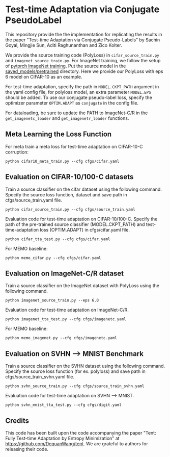 # Test-time Adaptation via Conjugate PseudoLabel
This repository provide the the implementation for replicating the results in the paper "Test-time Adaptation via Conjugate Pseudo-Labels" by Sachin Goyal, Mingjie Sun, Aditi Raghunanthan and Zico Kolter.



We provide the source training code (PolyLoss) in `cifar_source_train.py` and `imagenet_source_train.py`. For ImageNet training, we follow the setup of [pytorch ImageNet training](https://github.com/pytorch/examples/tree/main/imagenet). Put the source model in the [saved_models/pretrained](saved_models/pretrained) directory. Here we provide our PolyLoss with eps 6 model on CIFAR-10 as an example.

For test-time adaptation, specify the path in `MODEL.CKPT_PATH` argument in the yaml config file, for polyloss model, an extra parameter `MODEL.EPS` should be added. To use our conjugate pseudo-label loss, specify the optimizer parameter  `OPTIM.ADAPT` as `conjugate` in the config file.

For dataloading, be sure to update the PATH to ImageNet-C/R in the `get_imagenetc_loader` and `get_imagenetr_loader` functions.

## Meta Learning the Loss Function
For meta train a meta loss for test-time adaptation on CIFAR-10-C corruption:
```
python cifar10_meta_train.py --cfg cfgs/cifar.yaml
```

## Evaluation on CIFAR-10/100-C datasets
Train a source classifier on the cifar dataset using the following command. Specify the source loss function, dataset and save path in cfgs/source_train.yaml file.
```
python cifar_source_train.py --cfg cfgs/source_train.yaml 
```
Evaluation code for test-time adaptation on CIFAR-10/100-C. Specify the path of the pre-trained source classifier (MODEL.CKPT_PATH) and test-time-adaptation loss (OPTIM.ADAPT) in cfgs/cifar.yaml file.
```
python cifar_tta_test.py --cfg cfgs/cifar.yaml
```
For MEMO baseline:
```
python memo_cifar.py --cfg cfgs/cifar.yaml
```

## Evaluation on ImageNet-C/R dataset
Train a source classifier on the ImageNet dataset with PolyLoss using the following command.
```
python imagenet_source_train.py --eps 6.0
```

Evaluation code for test-time adaptation on ImageNet-C/R.
```
python imagenet_tta_test.py --cfg cfgs/imagenetc.yaml
```
For MEMO baseline:
```
python memo_imagenet.py --cfg cfgs/imagenetc.yaml
```

## Evaluation on SVHN --> MNIST Benchmark
Train a source classifier on the SVHN dataset using the following command. Specify the source loss function (for ex. polyloss) and save path in cfgs/source_train_svhn.yaml file.
```
python svhn_source_train.py --cfg cfgs/source_train_svhn.yaml 
```
Evaluation code for test-time adaptation on SVHN --> MNIST.
```
python svhn_mnist_tta_test.py --cfg cfgs/digit.yaml
```

## Credits  
This code has been built upon the code accompanying the paper "Tent: Fully Test-time Adaptation by Entropy Minimization" at https://github.com/DequanWang/tent. We are grateful to authors for releasing their code.
